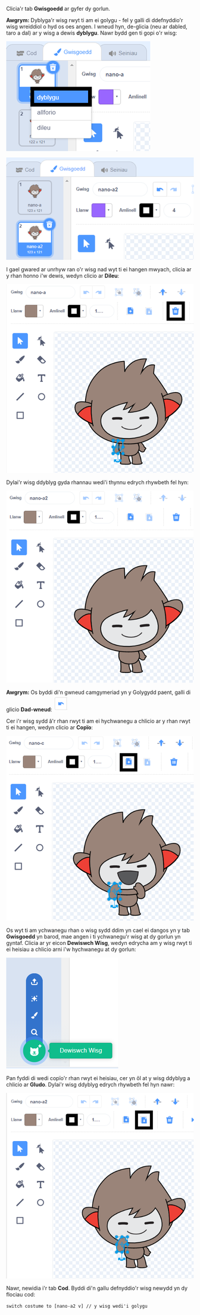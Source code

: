 Clicia'r tab **Gwisgoedd** ar gyfer dy gorlun.

**Awgrym:** Dyblyga'r wisg rwyt ti am ei golygu - fel y galli di ddefnyddio'r wisg wreiddiol o hyd os oes angen. I wneud hyn, de-glicia (neu ar dabled, taro a dal) ar y wisg a dewis **dyblygu**. Nawr bydd gen ti gopi o'r wisg:

![Y dewis 'dyblygu' wedi'i amlygu yn y ddewislen.](images/nano-duplicate-costume.png)

![Mae'r wisg ddyblyg wedi'i lleoli ychydig yn is na'r wisg wreiddiol yn y tab Gwisgoedd.](images/nano-a2-costume.png)

I gael gwared ar unrhyw ran o'r wisg nad wyt ti ei hangen mwyach, clicia ar y rhan honno i'w dewis, wedyn clicio ar **Dileu**:

![Y wisg nano-a2 gydag un fraich wedi'i dewis.](images/nano-arm-selected.png)

Dylai'r wisg ddyblyg gyda rhannau wedi'i thynnu edrych rhywbeth fel hyn:

![Y wisg nano-a2 gyda'r fraich wedi'i dileu.](images/nano-arm-deleted.png)

**Awgrym:** Os byddi di'n gwneud camgymeriad yn y Golygydd paent, galli di glicio **Dad-wneud**: ![Yr eicon 'Dad-wneud'.](images/nano-undo.png)

Cer i'r wisg sydd â'r rhan rwyt ti am ei hychwanegu a chlicio ar y rhan rwyt ti ei hangen, wedyn clicio ar **Copïo**:

![Y wisg nano-c gydag un fraich wedi'i dewis.](images/nano-c-arm-selected.png)

Os wyt ti am ychwanegu rhan o wisg sydd ddim yn cael ei dangos yn y tab **Gwisgoedd** yn barod, mae angen i ti ychwanegu'r wisg at dy gorlun yn gyntaf. Clicia ar yr eicon **Dewiswch Wisg**, wedyn edrycha am y wisg rwyt ti ei heisiau a chlicio arni i'w hychwanegu at dy gorlun:

![Yr eicon 'Dewiswch Wisg' wedi'i hamlygu.](images/choose-a-costume.png)

Pan fyddi di wedi copïo'r rhan rwyt ei heisiau, cer yn ôl at y wisg ddyblyg a chlicio ar **Gludo**. Dylai'r wisg ddyblyg edrych rhywbeth fel hyn nawr:

![Y wisg nano-a2 gyda'r fraich o'r wisg nano-c.](images/nano-a2-new-arm.png)

Nawr, newidia i'r tab **Cod**. Byddi di'n gallu defnyddio'r wisg newydd yn dy flociau cod:

```blocks3
switch costume to [nano-a2 v] // y wisg wedi'i golygu
```
